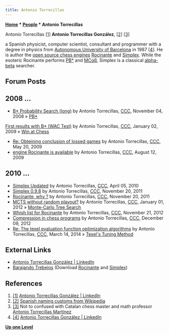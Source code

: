 ```yaml
---
title: Antonio Torrecillas
---
```

**[Home](Home "Home") * [People](People "People") * Antonio Torrecillas**

[](https://www.linkedin.com/in/antonio-torrecillas-gonz%C3%A1lez-68264212/) Antonio Torrecillas <a id="cite-note-1" href="#cite-ref-1">[1]</a>
**Antonio Torrecillas González**, <a id="cite-note-2" href="#cite-ref-2">[2]</a> <a id="cite-note-3" href="#cite-ref-3">[3]</a>

a Spanish physicist, computer scientist, consultant and programmer with a degree in physics from [Autonomous University of Barcelona](https://en.wikipedia.org/wiki/Autonomous_University_of_Barcelona) in 1987 <a id="cite-note-4" href="#cite-ref-4">[4]</a>.
He is author the [open source chess engines](Category:Open_Source "Category:Open Source") [Rocinante](Rocinante "Rocinante") and [Simplex](Simplex "Simplex"). While the esoteric Rocinante performs [PB\*](B*#ProbabilityBasedSearch "B*") and [MCαβ](MC%CE%B1%CE%B2 "MCαβ"), Simplex is a classical [alpha-beta](Alpha-Beta "Alpha-Beta") searcher.

## Forum Posts

## 2008 ...

- [B\* Probability Search (long)](http://www.talkchess.com/forum/viewtopic.php?t=24717) by Antonio Torrecillas, [CCC](CCC "CCC"), November 04, 2008 » [PB\*](B*#ProbabilityBasedSearch "B*")

[First results with B\* (WAC Test)](http://www.talkchess.com/forum3/viewtopic.php?f=7&t=24717&start=4) by Antonio Torrecillas, [CCC](CCC "CCC"), January 02, 2009 » [Win at Chess](Win_at_Chess "Win at Chess")

- [Re: Obteining conclusion of lossed games](http://www.talkchess.com/forum3/viewtopic.php?f=7&t=28018&start=5) by Antonio Torrecillas, [CCC](CCC "CCC"), May 20, 2009
- [engine Rocinante is available](http://www.talkchess.com/forum/viewtopic.php?t=29360) by Antonio Torrecillas, [CCC](CCC "CCC"), August 12, 2009

## 2010 ...

- [Simplex Updated](http://www.talkchess.com/forum3/viewtopic.php?f=2&t=33637) by Antonio Torrecillas, [CCC](CCC "CCC"), April 05, 2010
- [Simplex 0.9.8](http://www.talkchess.com/forum/viewtopic.php?t=41153) by Antonio Torrecillas, [CCC](CCC "CCC"), November 20, 2011
- [Rocinante, why ?](http://www.talkchess.com/forum/viewtopic.php?t=41158) by Antonio Torrecillas, [CCC](CCC "CCC"), November 20, 2011
- [MCTS without random playout?](http://www.talkchess.com/forum/viewtopic.php?t=41730) by Antonio Torrecillas, [CCC](CCC "CCC"), January 01, 2012 » [Monte-Carlo Tree Search](Monte-Carlo_Tree_Search "Monte-Carlo Tree Search")
- [Whish list for Rocinante](http://www.talkchess.com/forum/viewtopic.php?t=46105) by Antonio Torrecillas, [CCC](CCC "CCC"), November 21, 2012
- [Compression in chess programs](http://www.talkchess.com/forum/viewtopic.php?t=46352) by Antonio Torrecillas, [CCC](CCC "CCC"), December 09, 2012
- [Re: The texel evaluation function optimization algorithms](http://www.talkchess.com/forum3/viewtopic.php?f=7&t=50823&start=108) by Antonio Torrecillas, [CCC](CCC "CCC"), March 14, 2014 » [Texel's Tuning Method](Texel%27s_Tuning_Method "Texel's Tuning Method")

## External Links

- [Antonio Torrecillas González | LinkedIn](https://www.linkedin.com/in/antonio-torrecillas-gonz%C3%A1lez-68264212/)
- [Barajando Trebejos](https://sites.google.com/site/barajandotrebejos/) (Download [Rocinante](Rocinante "Rocinante") and [Simplex](Simplex "Simplex"))

## References

1. <a id="cite-ref-1" href="#cite-note-1">[1]</a> [Antonio Torrecillas González | LinkedIn](https://www.linkedin.com/in/antonio-torrecillas-gonz%C3%A1lez-68264212/)
1. <a id="cite-ref-2" href="#cite-note-2">[2]</a> [Spanish naming customs from Wikipedia](https://en.wikipedia.org/wiki/Spanish_naming_customs)
1. <a id="cite-ref-3" href="#cite-note-3">[3]</a> Not to confused with Catalan chess master and math professor [Antonio Torrecillas Martínez](https://ratings.fide.com/card.phtml?event=2200392)
1. <a id="cite-ref-4" href="#cite-note-4">[4]</a> [Antonio Torrecillas González | LinkedIn](https://www.linkedin.com/in/antonio-torrecillas-gonz%C3%A1lez-68264212/)

**[Up one Level](People "People")**

